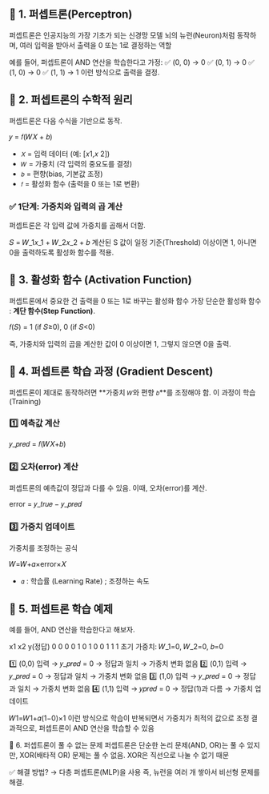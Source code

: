 ## 📌 1. 퍼셉트론(Perceptron)
퍼셉트론은 인공지능의 가장 기초가 되는 신경망 모델
뇌의 뉴런(Neuron)처럼 동작하며, 여러 입력을 받아서 출력을 0 또는 1로 결정하는 역할

예를 들어, 퍼셉트론이 AND 연산을 학습한다고 가정:
✅ (0, 0) → 0
✅ (0, 1) → 0
✅ (1, 0) → 0
✅ (1, 1) → 1
이런 방식으로 출력을 결정.

## 📌 2. 퍼셉트론의 수학적 원리
퍼셉트론은 다음 수식을 기반으로 동작.

𝑦 = 𝑓(𝑊𝑋 + 𝑏)

- `𝑋` = 입력 데이터 (예: [𝑥1,𝑥 2])
- `𝑊` = 가중치 (각 입력의 중요도를 결정)
- `𝑏` = 편향(bias, 기본값 조정)
- `𝑓` = 활성화 함수 (출력을 0 또는 1로 변환)

### ✅ 1단계: 가중치와 입력의 곱 계산
퍼셉트론은 각 입력 값에 가중치를 곱해서 더함.

𝑆 = 𝑊_1𝑥_1 + 𝑊_2𝑥_2 + 𝑏
계산된 S 값이 일정 기준(Threshold) 이상이면 1,
아니면 0을 출력하도록 활성화 함수를 적용.

## 📌 3. 활성화 함수 (Activation Function)
퍼셉트론에서 중요한 건 출력을 0 또는 1로 바꾸는 활성화 함수
가장 단순한 활성화 함수 : **계단 함수(Step Function)**.

𝑓(𝑆) = 1 (if 𝑆≥0), 0 (if 𝑆<0)
 
즉, 가중치와 입력의 곱을 계산한 값이 0 이상이면 1,
그렇지 않으면 0을 출력.

## 📌 4. 퍼셉트론 학습 과정 (Gradient Descent)
퍼셉트론이 제대로 동작하려면 **가중치 `𝑊`와 편향 `𝑏`**를 조정해야 함.
이 과정이 학습(Training)

### 1️⃣ 예측값 계산
𝑦_𝑝𝑟𝑒𝑑 = 𝑓(𝑊𝑋+𝑏)

### 2️⃣ 오차(error) 계산
퍼셉트론의 예측값이 정답과 다를 수 있음.
이때, 오차(error)를 계산.

error = 𝑦_𝑡𝑟𝑢𝑒 − 𝑦_𝑝𝑟𝑒𝑑

### 3️⃣ 가중치 업데이트
가중치를 조정하는 공식

𝑊=𝑊+𝛼×error×𝑋
- `𝛼` : 학습률 (Learning Rate) ; 조정하는 속도

## 📌 5. 퍼셉트론 학습 예제
예를 들어, AND 연산을 학습한다고 해보자.

x1	x2	y(정답)
0	0	0
0	1	0
1	0	0
1	1	1
초기 가중치: 𝑊_1=0, 𝑊_2=0, 𝑏=0

1️⃣ (0,0) 입력 → 𝑦_𝑝𝑟𝑒𝑑 = 0 → 정답과 일치 → 가중치 변화 없음
2️⃣ (0,1) 입력 → 𝑦_𝑝𝑟𝑒𝑑 = 0 ​→ 정답과 일치 → 가중치 변화 없음
3️⃣ (1,0) 입력 → 𝑦_𝑝𝑟𝑒𝑑 = 0 → 정답과 일치 → 가중치 변화 없음
4️⃣ (1,1) 입력 → 𝑦𝑝𝑟𝑒𝑑 = 0 → 정답(1)과 다름 → 가중치 업데이트

𝑊1=𝑊1+𝛼(1−0)×1
이런 방식으로 학습이 반복되면서 가중치가 최적의 값으로 조정
결과적으로, 퍼셉트론이 AND 연산을 학습할 수 있음

📌 6. 퍼셉트론이 풀 수 없는 문제
퍼셉트론은 단순한 논리 문제(AND, OR)는 풀 수 있지만,
XOR(배타적 OR) 문제는 풀 수 없음.
XOR은 직선으로 나눌 수 없기 때문

✅ 해결 방법? → 다층 퍼셉트론(MLP)을 사용
즉, 뉴런을 여러 개 쌓아서 비선형 문제를 해결.
